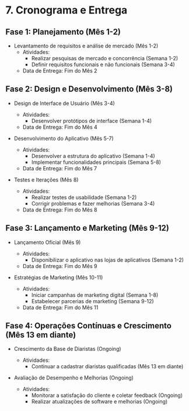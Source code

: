# 7. Cronograma e Entrega

## Fase 1: Planejamento (Mês 1-2)
- Levantamento de requisitos e análise de mercado (Mês 1-2)
  - Atividades:
    - Realizar pesquisas de mercado e concorrência (Semana 1-2)
    - Definir requisitos funcionais e não funcionais (Semana 3-4)
  - Data de Entrega: Fim do Mês 2

## Fase 2: Design e Desenvolvimento (Mês 3-8)
- Design de Interface de Usuário (Mês 3-4)
  - Atividades:
    - Desenvolver protótipos de interface (Semana 1-4)
  - Data de Entrega: Fim do Mês 4

- Desenvolvimento do Aplicativo (Mês 5-7)
  - Atividades:
    - Desenvolver a estrutura do aplicativo (Semana 1-4)
    - Implementar funcionalidades principais (Semana 5-8)
  - Data de Entrega: Fim do Mês 7

- Testes e Iterações (Mês 8)
  - Atividades:
    - Realizar testes de usabilidade (Semana 1-2)
    - Corrigir problemas e fazer melhorias (Semana 3-4)
  - Data de Entrega: Fim do Mês 8

## Fase 3: Lançamento e Marketing (Mês 9-12)
- Lançamento Oficial (Mês 9)
  - Atividades:
    - Disponibilizar o aplicativo nas lojas de aplicativos (Semana 1-2)
  - Data de Entrega: Fim do Mês 9

- Estratégias de Marketing (Mês 10-11)
  - Atividades:
    - Iniciar campanhas de marketing digital (Semana 1-8)
    - Estabelecer parcerias de marketing (Semana 9-12)
  - Data de Entrega: Fim do Mês 11

## Fase 4: Operações Contínuas e Crescimento (Mês 13 em diante)
- Crescimento da Base de Diaristas (Ongoing)
  - Atividades:
    - Continuar a cadastrar diaristas qualificadas (Mês 13 em diante)

- Avaliação de Desempenho e Melhorias (Ongoing)
  - Atividades:
    - Monitorar a satisfação do cliente e coletar feedback (Ongoing)
    - Realizar atualizações de software e melhorias (Ongoing)